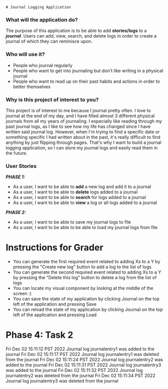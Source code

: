     # Journal Logging Application

### What will the application do?

The purpose of this application is to be able to add **stories/logs**
to a ***journal***. Users can add, view, search, and delete logs in order to create
a journal of which they can reminisce upon. 

### Who will use it?

- People who journal regularly
- People who want to get into journaling but don't like 
writing in a physical journal
- People who want to read up on their past habits and actions
in order to better themselves

### Why is this project of interest to you?

This project is of interest to me because I journal pretty often.
I love to journal at the end of my day, and I have filled almost 3 different physical journals
from all my years of journaling. I especially like reading through my
past journal logs, as I like to see how my life has changed since
I have written said journal log. However, when I'm trying to find a specific date
or something specific I had written about in the past, it's really difficult
to find anything by just flipping through pages. That's why I want to build a
journal logging application, so I can store my journal logs and easily read them
in the future.

### User Stories

***PHASE 1:***

- As a user, I want to be able to **add** a new log and add it to a journal
- As a user, I want to be able to **delete** logs added to a journal
- As a user, I want to be able to **search** for logs added to a journal
- As a user, I want to be able to **view** a log or all logs added to a journal

***PHASE 2:***

- As a user, I want to be able to save my journal logs to file 
- As a user, I want to be able to be able to load my journal logs from file

# Instructions for Grader

- You can generate the first required event related to adding Xs to a Y by pressing
  the "Create new log" button to add a log to the list of logs
- You can generate the second required event related to adding Xs to a Y by pressing
  the "Delete this log" button to delete a log from the list of logs
- You can locate my visual component by looking at the middle of the screen :)
- You can save the state of my application by clicking Journal on the top left
  of the application and pressing Save
- You can reload the state of my application by clicking Journal on the top left
  of the application and pressing Load

# Phase 4: Task 2

Fri Dec 02 15:11:12 PST 2022
Journal log journalentry1 was added to the journal
Fri Dec 02 15:11:17 PST 2022
Journal log journalentry1 was deleted from the journal
Fri Dec 02 15:11:24 PST 2022
Journal log journalentry2 was added to the journal
Fri Dec 02 15:11:31 PST 2022
Journal log journalentry3 was added to the journal
Fri Dec 02 15:11:32 PST 2022
Journal log journalentry2 was deleted from the journal
Fri Dec 02 15:11:34 PST 2022
Journal log journalentry3 was deleted from the journal